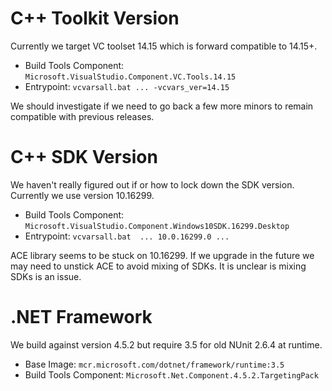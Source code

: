# C++ Toolkit Version
Currently we target VC toolset 14.15 which is forward compatible to 14.15+.
* Build Tools Component: `Microsoft.VisualStudio.Component.VC.Tools.14.15`
* Entrypoint: `vcvarsall.bat ... -vcvars_ver=14.15`

We should investigate if we need to go back a few more minors to remain compatible
with previous releases.

# C++ SDK Version
We haven't really figured out if or how to lock down the SDK version. Currently we use
version 10.16299.
* Build Tools Component: `Microsoft.VisualStudio.Component.Windows10SDK.16299.Desktop`
* Entrypoint: `vcvarsall.bat  ... 10.0.16299.0 ...`

ACE library seems to be stuck on 10.16299. If we upgrade in the future we may need to
unstick ACE to avoid mixing of SDKs. It is unclear is mixing SDKs is an issue.

# .NET Framework
We build against version 4.5.2 but require 3.5 for old NUnit 2.6.4 at runtime.
* Base Image: `mcr.microsoft.com/dotnet/framework/runtime:3.5`
* Build Tools Component: `Microsoft.Net.Component.4.5.2.TargetingPack`
